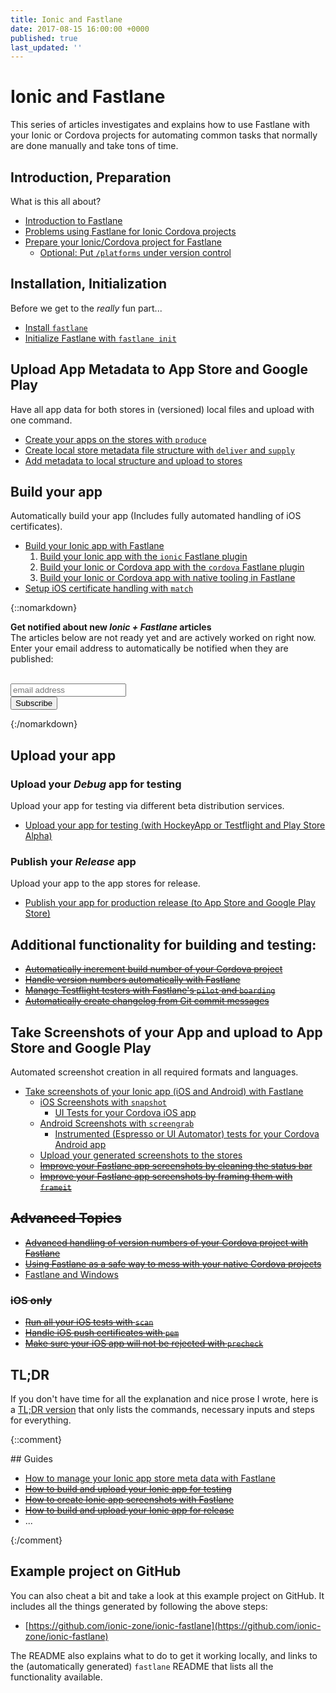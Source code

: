 ```yaml
---
title: Ionic and Fastlane
date: 2017-08-15 16:00:00 +0000
published: true
last_updated: ''
---
```

# Ionic and Fastlane

This series of articles investigates and explains how to use Fastlane with your Ionic or Cordova projects for automating common tasks that normally are done manually and take tons of time.

## Introduction, Preparation

What is this all about?

- [Introduction to Fastlane](fastlane/introduction-to-fastlane.md)
- [Problems using Fastlane for Ionic Cordova projects](fastlane/problems-with-using-fastlane-for-ionic.md)
- [Prepare your Ionic/Cordova project for Fastlane](fastlane/prepare-your-ionic-project-for-fastlane.md)
  - [Optional: Put `/platforms` under version control](fastlane/put-platforms-under-version-control.md)

## Installation, Initialization

Before we get to the _really_ fun part...

- [Install `fastlane`](fastlane/install-fastlane.md)
- [Initialize Fastlane with `fastlane init`](fastlane/initialize-fastlane-for-your-cordova-ios-and-android-apps.md)

## Upload App Metadata to App Store and Google Play

Have all app data for both stores in (versioned) local files and upload with one command.

- [Create your apps on the stores with `produce`](fastlane/create-your-remote-app-with-fastlane.md)
- [Create local store metadata file structure with `deliver` and `supply`](fastlane/create-local-file-structure.md)
- [Add metadata to local structure and upload to stores](fastlane/add-metadata-and-upload.md)

## Build your app

Automatically build your app (Includes fully automated handling of iOS certificates).

- [Build your Ionic app with Fastlane](fastlane/build-your-project.md)
  1. [Build your Ionic app with the `ionic` Fastlane plugin](fastlane/build-your-project-with-ionic-plugin.md)
  1. [Build your Ionic or Cordova app with the `cordova` Fastlane plugin](fastlane/build-your-project-with-cordova-plugin.md)
  1. [Build your Ionic or Cordova app with native tooling in Fastlane](fastlane/build-your-project-with-native-tooling.md)
- [Setup iOS certificate handling with `match`](fastlane/setup-ios-certificate-handling.md)

{::nomarkdown}
<div id="update-box">

  <strong>Get notified about new <em>Ionic + Fastlane</em> articles</strong><br>
  The articles below are not ready yet and are actively worked on right now. Enter your email address to automatically be notified when they are published:<br>
  <br>

<!-- Begin MailChimp Signup Form -->
<link href="//cdn-images.mailchimp.com/embedcode/horizontal-slim-10_7.css" rel="stylesheet" type="text/css">
<style type="text/css">
  #mc_embed_signup{ clear:left; font:14px Helvetica,Arial,sans-serif; width:100%;}
</style>
<div id="mc_embed_signup">
  <form action="//zone.us16.list-manage.com/subscribe/post?u=343ee35d12246a68f6310af0c&amp;id=b0d2853531" method="post" id="mc-embedded-subscribe-form" name="mc-embedded-subscribe-form" class="validate" target="_blank" novalidate>
    <div id="mc_embed_signup_scroll">
      <input type="email" value="" name="EMAIL" class="email" id="mce-EMAIL" placeholder="email address" required>
        <!-- real people should not fill this in and expect good things - do not remove this or risk form bot signups-->
      <div style="position: absolute; left: -5000px;" aria-hidden="true"><input type="text" name="b_343ee35d12246a68f6310af0c_b0d2853531" tabindex="-1" value=""></div>
      <div class="clear"><input type="submit" value="Subscribe" name="subscribe" id="mc-embedded-subscribe" class="button"></div>
    </div>
  </form>
</div>
<!--End mc_embed_signup-->

</div>
{:/nomarkdown}

<div id="future-content">

## Upload your app

### Upload your _Debug_ app for testing

Upload your app for testing via different beta distribution services.

- [Upload your app for testing (with HockeyApp or Testflight and Play Store Alpha)](fastlane/upload-for-testing.md)

### Publish your _Release_ app

Upload your app to the app stores for release.

- [Publish your app for production release (to App Store and Google Play Store)](fastlane/publish-your-app.md)

## Additional functionality for building and testing:

- ~~[Automatically increment build number of your Cordova project](fastlane/increment-build-number.md)~~
- ~~[Handle version numbers automatically with Fastlane](fastlane/handle-version-numbers-automatically-with-fastlane.md)~~
- ~~[Manage Testflight testers with Fastlane's `pilot` and `boarding`](fastlane/manage-testflight-testers-with-fastlane.md)~~
- ~~[Automatically create changelog from Git commit messages](fastlane/automatically-create-changelogs-from-git-commit-messages.md)~~

## Take Screenshots of your App and upload to App Store and Google Play

Automated screenshot creation in all required formats and languages.

- [Take screenshots of your Ionic app (iOS and Android) with Fastlane](fastlane/take-screenshots-of-your-ionic-app-ios-ad-android-with-fastlane.md)
  - [iOS Screenshots with `snapshot`](fastlane/ios-screenshots-with-snapshot.md)
    - [UI Tests for your Cordova iOS app](fastlane/uitest-for-cordova-apps.md)
  - [Android Screenshots with `screengrab`](fastlane/android-screenshots-with-screengrab.md)
    - [Instrumented (Espresso or UI Automator) tests for your Cordova Android app](fastlane/instrumented-espresso-or-ui-automator-tests-for-android-cordova-apps.md)
  - [Upload your generated screenshots to the stores](fastlane/upload-generated-screenshots.md)
  - ~~[Improve your Fastlane app screenshots by cleaning the status bar](fastlane/improve-generated-screenshots-by-cleaning-status-bar.md)~~
  - ~~[Improve your Fastlane app screenshots by framing them with `frameit`](fastlane/improve-screenshots-by-framing-them.md)~~

## ~~Advanced Topics~~

- ~~[Advanced handling of version numbers of your Cordova project with Fastlane](fastlane/advanced-handling-of-version-numbers-with-fastlane.md)~~
- ~~[Using Fastlane as a safe way to mess with your native Cordova projects](fastlane/mess-with-your-native-cordova-projects-with-fastlane.md)~~
- [Fastlane and Windows](fastlane/fastlane-and-windows.md)

### ~~iOS only~~

- ~~[Run all your iOS tests with `scan`](fastlane/run-all-your-tests-with-scan.md)~~
- ~~[Handle iOS push certificates with `pem`](fastlane/handle-ios-push-certificates-with-fastlane.md)~~
- ~~[Make sure your iOS app will not be rejected with `precheck`](fastlane/check-your-ios-metadata-with-precheck.md)~~

</div>

## TL;DR

If you don't have time for all the explanation and nice prose I wrote, here is a [TL;DR version](fastlane/TLDR.md) that only lists the commands, necessary inputs and steps for everything.

{::comment}
<div id="future-content">
## Guides

- [How to manage your Ionic app store meta data with Fastlane](TODO)
- ~~[How to build and upload your Ionic app for testing](TODO)~~
- ~~[How to create Ionic app screenshots with Fastlane](TODO)~~
- ~~[How to build and upload your Ionic app for release](TODO)~~
- ...

</div>
{:/comment}

## Example project on GitHub

You can also cheat a bit and take a look at this example project on GitHub. It includes all the things generated by following the above steps:

- [https://github.com/ionic-zone/ionic-fastlane](https://github.com/ionic-zone/ionic-fastlane)

The README also explains what to do to get it working locally, and links to the (automatically generated) `fastlane` README that lists all the functionality available.
